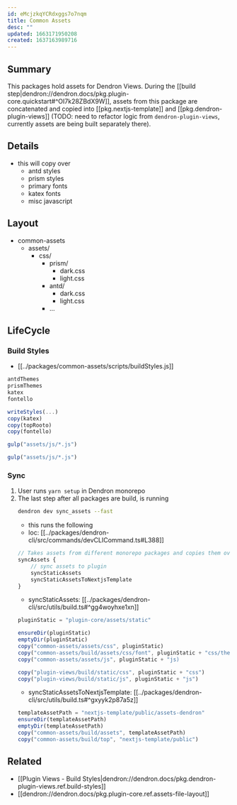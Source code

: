```yaml
---
id: eMcjzkqYCRdxggs7o7nqm
title: Common Assets
desc: ""
updated: 1663171950208
created: 1637163989716
---
```


## Summary

This packages hold assets for Dendron Views. During the [[build step|dendron://dendron.docs/pkg.plugin-core.quickstart#^OI7k28ZBdX9W]], assets from this package are concatenated and copied into [[pkg.nextjs-template]] and [[pkg.dendron-plugin-views]] (TODO: need to refactor logic from `dendron-plugin-views`, currently assets are being built separately there).


## Details
- this will copy over
  - antd styles
  - prism styles
  - primary fonts
  - katex fonts
  - misc javascript

## Layout

- common-assets
  - assets/
    - css/
      - prism/
        - dark.css
        - light.css
      - antd/
        - dark.css
        - light.css
      - ...

## LifeCycle

### Build Styles
- [[../packages/common-assets/scripts/buildStyles.js]]

```ts
antdThemes
prismThemes
katex
fontello

writeStyles(...)
copy(katex)
copy(topRooto)
copy(fontello)
```

```ts gen:theme
gulp("assets/js/*.js")
```

```ts build:js
gulp("assets/js/*.js")
```

### Sync
1. User runs `yarn setup` in Dendron monorepo
1. The last step after all packages are build, is running
   ```sh
   dendron dev sync_assets --fast
   ```
   - this runs the following
   - loc: [[../packages/dendron-cli/src/commands/devCLICommand.ts#L388]]
   ```ts
   // Takes assets from different monorepo packages and copies them over to the plugin
   syncAssets {
       // sync assets to plugin
       syncStaticAssets
       syncStaticAssetsToNextjsTemplate
   }
   ```
   - syncStaticAssets: [[../packages/dendron-cli/src/utils/build.ts#^gg4woyhxe1xn]]
   ```ts
   pluginStatic = "plugin-core/assets/static"
   
   ensureDir(pluginStatic)
   emptyDir(pluginStatic)
   copy("common-assets/assets/css", pluginStatic)
   copy("common-assets/build/assets/css/font", pluginStatic + "css/themes/fonts")
   copy("common-assets/assets/js", pluginStatic + "js)

   copy("plugin-views/build/static/css", pluginStatic + "css")
   copy("plugin-views/build/static/js", pluginStatic + "js")
   
   ```
   - syncStaticAssetsToNextjsTemplate: [[../packages/dendron-cli/src/utils/build.ts#^gxyyk2p87a5z]]
   ```ts
   templateAssetPath = "nextjs-template/public/assets-dendron"
   ensureDir(templateAssetPath)
   emptyDir(templateAssetPath)
   copy("common-assets/build/assets", templateAssetPath)
   copy("common-assets/build/top", "nextjs-template/public")
   ```

## Related

- [[Plugin Views - Build Styles|dendron://dendron.docs/pkg.dendron-plugin-views.ref.build-styles]]
- [[dendron://dendron.docs/pkg.plugin-core.ref.assets-file-layout]]
